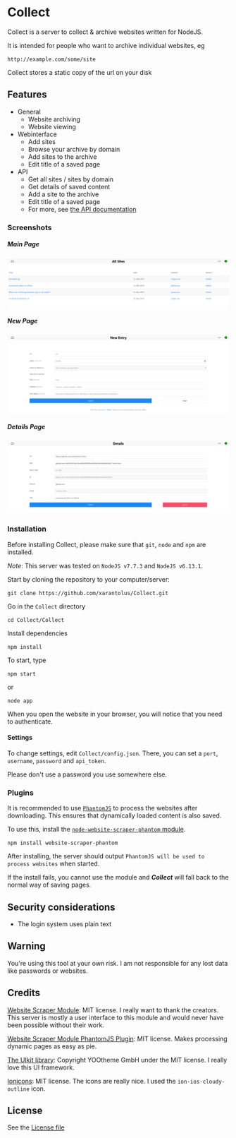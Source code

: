 # Collect
Collect is a server to collect & archive websites written for NodeJS.

It is intended for people who want to archive individual websites, eg

```
http://example.com/some/site
```

Collect stores a static copy of the url on your disk

## Features
   * General
      * Website archiving
      * Website viewing
   * Webinterface
      * Add sites
      * Browse your archive by domain
      * Add sites to the archive
      * Edit title of a saved page
   * API
      * Get all sites / sites by domain
      * Get details of saved content
      * Add a site to the archive
      * Edit title of a saved page
	  * For more, see [the API documentation](API_doc.md)


### Screenshots

##### Main Page
  ![Main Page Screenshot](.github/screenshot-main.png?raw=true)

##### New Page
  ![New Page Screenshot](.github/screenshot-new.png?raw=true)

##### Details Page
  ![Details Page Screenshot](.github/screenshot-details.png?raw=true)


### Installation
Before installing Collect, please make sure that `git`, `node` and `npm` are installed.

*Note*: This server was tested on `NodeJS v7.7.3` and `NodeJS v6.13.1`.

Start by cloning the repository to your computer/server:
```
git clone https://github.com/xarantolus/Collect.git
```

Go in the `Collect` directory
```
cd Collect/Collect
```

Install dependencies
```
npm install
```

To start, type
```
npm start
```
or 
```
node app
```

When you open the website in your browser, you will notice that you need to authenticate.

#### Settings
To change settings, edit `Collect/config.json`. There, you can set a `port`, `username`, `password` and `api_token`.

Please don't use a password you use somewhere else. 

### Plugins
It is recommended to use [`PhantomJS`](http://phantomjs.org/) to process the websites after downloading.
This ensures that dynamically loaded content is also saved.


To use this, install the [`node-website-scraper-phantom` module](https://github.com/website-scraper/node-website-scraper-phantom).
```
npm install website-scraper-phantom
```

After installing, the server should output `PhantomJS will be used to process websites` when started.

If the install fails, you cannot use the module and __*Collect*__ will fall back to the normal way of saving pages.

## Security considerations
   * The login system uses plain text

## Warning
You're using this tool at your own risk. I am not responsible for any lost data like passwords or websites.

## Credits
   [Website Scraper Module](https://github.com/website-scraper/node-website-scraper): MIT license. I really want to thank the creators. This server is mostly a user interface to this module and would never have been possible without their work.
   
   [Website Scraper Module PhantomJS Plugin](https://github.com/website-scraper/node-website-scraper-phantom): MIT license. Makes processing dynamic pages as easy as pie.

   [The UIkit library](https://github.com/uikit/uikit): Copyright YOOtheme GmbH under the MIT license. I really love this UI framework.

   [Ionicons](https://github.com/ionic-team/ionicons): MIT license. The icons are really nice. I used the `ion-ios-cloudy-outline` icon.

## License
See the [License file](LICENSE)
